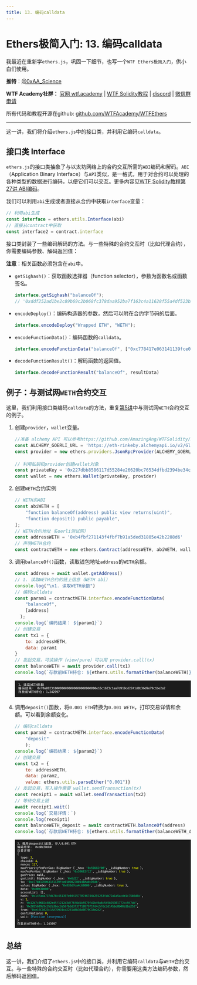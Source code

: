 ```yaml
---
title: 13. 编码calldata
---
```


# Ethers极简入门: 13. 编码calldata

我最近在重新学`ethers.js`，巩固一下细节，也写一个`WTF Ethers极简入门`，供小白们使用。

**推特**：[@0xAA_Science](https://twitter.com/0xAA_Science)

**WTF Academy社群：** [官网 wtf.academy](https://wtf.academy) | [WTF Solidity教程](https://github.com/AmazingAng/WTFSolidity) | [discord](https://discord.wtf.academy) | [微信群申请](https://docs.google.com/forms/d/e/1FAIpQLSe4KGT8Sh6sJ7hedQRuIYirOoZK_85miz3dw7vA1-YjodgJ-A/viewform?usp=sf_link)

所有代码和教程开源在github: [github.com/WTFAcademy/WTFEthers](https://github.com/WTFAcademy/WTFEthers)

-----

这一讲，我们将介绍`ethers.js`中的接口类，并利用它编码`calldata`。

## 接口类 Interface

`ethers.js`的接口类抽象了与以太坊网络上的合约交互所需的`ABI`编码和解码。`ABI`（Application Binary Interface）与`API`类似，是一格式，用于对合约可以处理的各种类型的数据进行编码，以便它们可以交互。更多内容见[WTF Solidity教程第27讲 ABI编码](https://github.com/AmazingAng/WTFSolidity/tree/main/27_ABIEncode)。

我们可以利用`abi`生成或者直接从合约中获取`interface`变量：

```js
// 利用abi生成
const interface = ethers.utils.Interface(abi)
// 直接从contract中获取
const interface2 = contract.interface
```

接口类封装了一些编码解码的方法。与一些特殊的合约交互时（比如代理合约），你需要编码参数、解码返回值：

**注意**：相关函数必须包含在`abi`中。

- `getSighash()`：获取函数选择器（function selector），参数为函数名或函数签名。

    ```js
    interface.getSighash("balanceOf");
    // '0xddf252ad1be2c89b69c2b068fc378daa952ba7f163c4a11628f55a4df523b3ef'
    ```
- `encodeDeploy()`：编码构造器的参数，然后可以附在合约字节码的后面。
    ```js
    interface.encodeDeploy("Wrapped ETH", "WETH");
    ```

- `encodeFunctionData()`：编码函数的`calldata`。

    ```js
    interface.encodeFunctionData("balanceOf", ["0xc778417e063141139fce010982780140aa0cd5ab"]);
    ```
- `decodeFunctionResult()`：解码函数的返回值。
    ```js
    interface.decodeFunctionResult("balanceOf", resultData)
    ```

## 例子：与测试网`WETH`合约交互

这里，我们利用接口类编码`calldata`的方法，重复[第5讲](https://github.com/WTFAcademy/WTFEthers/blob/main/05_WriteContract/readme.md)中与测试网`WETH`合约交互的例子。

1. 创建`provider`，`wallet`变量。

    ```js
    //准备 alchemy API 可以参考https://github.com/AmazingAng/WTFSolidity/blob/main/Topics/Tools/TOOL04_Alchemy/readme.md 
    const ALCHEMY_GOERLI_URL = 'https://eth-rinkeby.alchemyapi.io/v2/GlaeWuylnNM3uuOo-SAwJxuwTdqHaY5l';
    const provider = new ethers.providers.JsonRpcProvider(ALCHEMY_GOERLI_URL);

    // 利用私钥和provider创建wallet对象
    const privateKey = '0x227dbb8586117d55284e26620bc76534dfbd2394be34cf4a09cb775d593b6f2b'
    const wallet = new ethers.Wallet(privateKey, provider)
    ```

2. 创建`WETH`合约实例
    ```js
    // WETH的ABI
    const abiWETH = [
        "function balanceOf(address) public view returns(uint)",
        "function deposit() public payable",
    ];
    // WETH合约地址（Goerli测试网）
    const addressWETH = '0xb4fbf271143f4fbf7b91a5ded31805e42b2208d6'
    // 声明WETH合约
    const contractWETH = new ethers.Contract(addressWETH, abiWETH, wallet)
    ```

3. 调用`balanceOf()`函数，读取钱包地址`address`的`WETH`余额。

    ```js
    const address = await wallet.getAddress()
    // 1. 读取WETH合约的链上信息（WETH abi）
    console.log("\n1. 读取WETH余额")
    // 编码calldata
    const param1 = contractWETH.interface.encodeFunctionData(
        "balanceOf",
        [address]
      );
    console.log(`编码结果： ${param1}`)
    // 创建交易
    const tx1 = {
        to: addressWETH,
        data: param1
    }
    // 发起交易，可读操作（view/pure）可以用 provider.call(tx)
    const balanceWETH = await provider.call(tx1)
    console.log(`存款前WETH持仓: ${ethers.utils.formatEther(balanceWETH)}\n`)
    ```
    ![查看WETH余额](img/13-1.png)

4. 调用`deposit()`函数，将`0.001 ETH`转换为`0.001 WETH`，打印交易详情和余额。可以看到余额变化。

    ```js
    // 编码calldata
    const param2 = contractWETH.interface.encodeFunctionData(
        "deposit"          
        );
    console.log(`编码结果： ${param2}`)
    // 创建交易
    const tx2 = {
        to: addressWETH,
        data: param2,
        value: ethers.utils.parseEther("0.001")}
    // 发起交易，写入操作需要 wallet.sendTransaction(tx)
    const receipt1 = await wallet.sendTransaction(tx2)
    // 等待交易上链
    await receipt1.wait()
    console.log(`交易详情：`)
    console.log(receipt1)
    const balanceWETH_deposit = await contractWETH.balanceOf(address)
    console.log(`存款后WETH持仓: ${ethers.utils.formatEther(balanceWETH_deposit)}\n`)
    ```
    ![调用deposit()函数](img/13-2.png)

## 总结

这一讲，我们介绍了`ethers.js`中的接口类，并利用它编码`calldata`与`WETH`合约交互。与一些特殊的合约交互时（比如代理合约），你需要用这类方法编码参数，然后解码返回值。